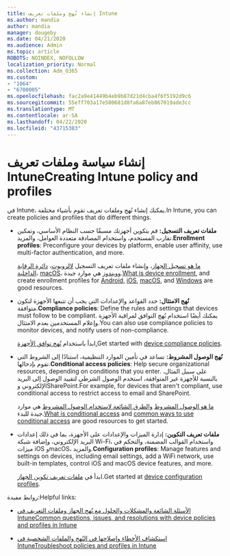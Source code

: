 ```yaml
---
title: إنشاء نُهج وملفات تعريف Intune
ms.author: mandia
author: mandia
manager: dougeby
ms.date: 04/21/2020
ms.audience: Admin
ms.topic: article
ROBOTS: NOINDEX, NOFOLLOW
localization_priority: Normal
ms.collection: Adm_O365
ms.custom:
- "1064"
- "6700005"
ms.openlocfilehash: fac2a9e41449b4eb9b87d21d4cba4f6f5192d9c6
ms.sourcegitcommit: 55eff703a17e500681d8fa6a87eb067019ade3cc
ms.translationtype: MT
ms.contentlocale: ar-SA
ms.lasthandoff: 04/22/2020
ms.locfileid: "43715383"
---
```

# <a name="creating-intune-policy-and-profiles"></a><span data-ttu-id="a8746-102">إنشاء سياسة وملفات تعريف Intune</span><span class="sxs-lookup"><span data-stu-id="a8746-102">Creating Intune policy and profiles</span></span>

<span data-ttu-id="a8746-103">في Intune، يمكنك إنشاء نُهج وملفات تعريف تقوم بأشياء مختلفة.</span><span class="sxs-lookup"><span data-stu-id="a8746-103">In Intune, you can create policies and profiles that do different things.</span></span>

- <span data-ttu-id="a8746-104">**ملفات تعريف التسجيل:** قم بتكوين أجهزتك مسبقًا حسب النظام الأساسي، وتمكين تقارب المستخدم، واستخدام المصادقة متعددة العوامل، والمزيد.</span><span class="sxs-lookup"><span data-stu-id="a8746-104">**Enrollment profiles**: Preconfigure your devices by platform, enable user affinity, use multi-factor authentication, and more.</span></span>

  <span data-ttu-id="a8746-105">[ما هو تسجيل الجهاز](https://docs.microsoft.com/intune/device-enrollment)، وإنشاء ملفات تعريف التسجيل [لالروبوت](https://docs.microsoft.com/intune/android-enroll)، [دائرة الرقابة الداخلية](https://docs.microsoft.com/intune/ios-enroll)، [macOS](https://docs.microsoft.com/intune/macos-enroll)، [وويندوز](https://docs.microsoft.com/intune/windows-enrollment-methods) هي موارد جيدة.</span><span class="sxs-lookup"><span data-stu-id="a8746-105">[What is device enrollment](https://docs.microsoft.com/intune/device-enrollment), and create enrollment profiles for [Android](https://docs.microsoft.com/intune/android-enroll), [iOS](https://docs.microsoft.com/intune/ios-enroll), [macOS](https://docs.microsoft.com/intune/macos-enroll), and [Windows](https://docs.microsoft.com/intune/windows-enrollment-methods) are good resources.</span></span>

- <span data-ttu-id="a8746-106">**نُهج الامتثال:** حدد القواعد والإعدادات التي يجب أن تتبعها الأجهزة لتكون متوافقة.</span><span class="sxs-lookup"><span data-stu-id="a8746-106">**Compliance policies**: Define the rules and settings that devices must follow to be compliant.</span></span> <span data-ttu-id="a8746-107">يمكنك أيضًا استخدام نُهج التوافق لمراقبة الأجهزة وإعلام المستخدمين بعدم الامتثال.</span><span class="sxs-lookup"><span data-stu-id="a8746-107">You can also use compliance policies to monitor devices, and notify users of non-compliance.</span></span>

  <span data-ttu-id="a8746-108">ابدأ باستخدام [نُهج توافق الأجهزة.](https://docs.microsoft.com/intune/device-compliance-get-started)</span><span class="sxs-lookup"><span data-stu-id="a8746-108">Get started with [device compliance policies](https://docs.microsoft.com/intune/device-compliance-get-started).</span></span>
- <span data-ttu-id="a8746-109">**نُهج الوصول المشروط:** تساعد في تأمين الموارد التنظيمية، استنادًا إلى الشروط التي تقوم بإدخالها.</span><span class="sxs-lookup"><span data-stu-id="a8746-109">**Conditional access policies**: Help secure organizational resources, depending on conditions that you enter.</span></span> <span data-ttu-id="a8746-110">على سبيل المثال، بالنسبة للأجهزة غير المتوافقة، استخدم الوصول الشرطي لتقييد الوصول إلى البريد الإلكتروني وSharePoint.</span><span class="sxs-lookup"><span data-stu-id="a8746-110">For example, for devices that aren't compliant, use conditional access to restrict access to email and SharePoint.</span></span>

  <span data-ttu-id="a8746-111">[ما هو الوصول المشروط](https://docs.microsoft.com/intune/conditional-access) [والطرق الشائعة لاستخدام الوصول المشروط](https://docs.microsoft.com/intune/conditional-access-intune-common-ways-use) هي موارد جيدة للبدء.</span><span class="sxs-lookup"><span data-stu-id="a8746-111">[What is conditional access](https://docs.microsoft.com/intune/conditional-access) and [common ways to use conditional access](https://docs.microsoft.com/intune/conditional-access-intune-common-ways-use) are good resources to get started.</span></span>

- <span data-ttu-id="a8746-112">**ملفات تعريف التكوين:** إدارة الميزات والإعدادات على الأجهزة، بما في ذلك إعدادات البريد الإلكتروني، وإضافة شبكة Wi-Fi، واستخدام القوالب المضمنة، والتحكم في ميزات iOS وmacOS، والمزيد.</span><span class="sxs-lookup"><span data-stu-id="a8746-112">**Configuration profiles**: Manage features and settings on devices, including email settings, add a WiFi network, use built-in templates, control iOS and macOS device features, and more.</span></span>

  <span data-ttu-id="a8746-113">ابدأ في [ملفات تعريف تكوين الجهاز](https://docs.microsoft.com/intune/device-profiles).</span><span class="sxs-lookup"><span data-stu-id="a8746-113">Get started at [device configuration profiles](https://docs.microsoft.com/intune/device-profiles).</span></span>

<span data-ttu-id="a8746-114">روابط مفيدة:</span><span class="sxs-lookup"><span data-stu-id="a8746-114">Helpful links:</span></span>

- [<span data-ttu-id="a8746-115">الأسئلة الشائعة والمشكلات والحلول مع نُهج الجهاز وملفات التعريف في Intune</span><span class="sxs-lookup"><span data-stu-id="a8746-115">Common questions, issues, and resolutions with device policies and profiles in Intune</span></span>](https://docs.microsoft.com/intune/device-profile-troubleshoot)

- [<span data-ttu-id="a8746-116">استكشاف الأخطاء وإصلاحها في النُهج والملفات الشخصية في Intune</span><span class="sxs-lookup"><span data-stu-id="a8746-116">Troubleshoot policies and profiles in Intune</span></span>](https://docs.microsoft.com/intune/troubleshoot-policies-in-microsoft-intune)
